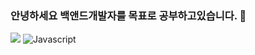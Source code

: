 ### 안녕하세요 백앤드개발자를 목표로 공부하고있습니다. 👋

<img src="https://img.shields.io/badge/Java-007396?style=flat&logo=OpenJDK&logoColor=white"/>
<img alt="Javascript" src ="https://img.shields.io/badge/JavaScript-#F7DF1E.svg?&style=for-the-badge&logo=Javasript&logoColor=white"/>
<!--
**dlqhdwo1/dlqhdwo1** is a ✨ _special_ ✨ repository because its `README.md` (this file) appears on your GitHub profile.

Here are some ideas to get you started:

- 🔭 I’m currently working on ...
- 🌱 I’m currently learning ...
- 👯 I’m looking to collaborate on ...
- 🤔 I’m looking for help with ...
- 💬 Ask me about ...
- 📫 How to reach me: ...
- 😄 Pronouns: ...
- ⚡ Fun fact: ...
-->
